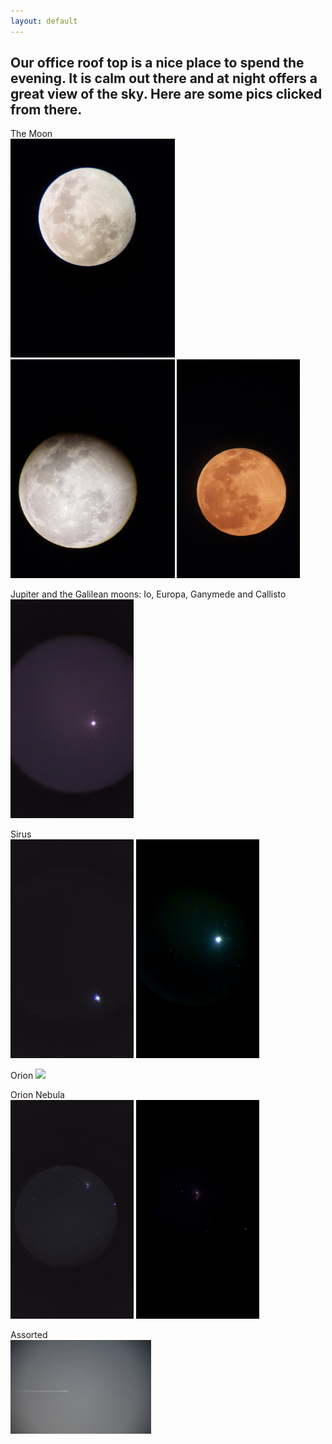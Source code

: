```yaml
---
layout: default
---
```

## Our office roof top is a nice place to spend the evening. It is calm out there and at night offers a great view of the sky. Here are some pics clicked from there.

The Moon        
<img src="astropics/20220117_191254.jpg"  height="350">
<img src="astropics/20220117_192534.jpg"  height="350">
<img src="astropics/20220118_185249.jpg"  height="350">   
     
Jupiter and the Galilean moons: Io, Europa, Ganymede and Callisto       
<img src="astropics/20220118_184110.jpg"  height="350">    

 Sirus      
<img src="astropics/20220121_200852.jpg"  height="350">
<img src="astropics/20220123_225942.jpg"  height="350">  

Orion
<img src="astropics/20220122_195151.jpg.pdf"  height="350">  

Orion Nebula    
<img src="astropics/20220122_200552.jpg"  height="350">
<img src="astropics/20220123_224439.jpg"  height="350">   
 
Assorted   
<img src="astropics/20220128.JPG"  height="150">   
